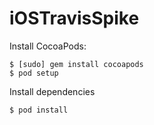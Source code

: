 iOSTravisSpike
==============

Install CocoaPods:
	
	$ [sudo] gem install cocoapods
	$ pod setup
	
Install dependencies

	$ pod install
	
	
